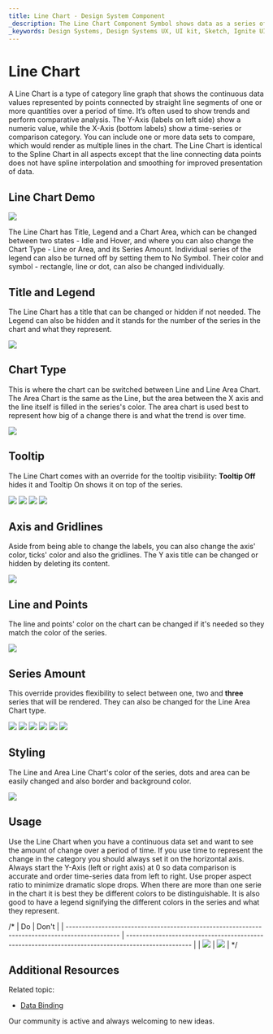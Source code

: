 ```yaml
---
title: Line Chart - Design System Component
_description: The Line Chart Component Symbol shows data as a series of points connected by straight lines.
_keywords: Design Systems, Design Systems UX, UI kit, Sketch, Ignite UI for Angular, Sketch to Angular, Sketch to Angular, Angular, Angular Design System, Export code from Sketch, Design Kits for Angular, Sketch HTML, Sketch to HTML, Sketch UI kits
---
```


# Line Chart

 A Line Chart is a type of category line graph that shows the continuous data values represented by points connected by straight line segments of one or more quantities over a period of time. It’s often used to show trends and perform comparative analysis. The Y-Axis (labels on left side) show a numeric value, while the X-Axis (bottom labels) show a time-series or comparison category. You can include one or more data sets to compare, which would render as multiple lines in the chart. The Line Chart is identical to the Spline Chart in all aspects except that the line connecting data points does not have spline interpolation and smoothing for improved presentation of data.


## Line Chart Demo

<img class="responsive-img" src="../images/line_chart_three_series.png" srcset="../images/line_chart_three_series@2x.png 2x" />

The Line Chart has Title, Legend and a Chart Area, which can be changed between two states - Idle and Hover, and where you can also change the Chart Type - Line or Area, and its Series Amount. Individual series of the legend can also be turned off by setting them to No Symbol. Their color and symbol - rectangle, line or dot, can also be changed individually.

## Title and Legend

The Line Chart has a title that can be changed or hidden if not needed. The Legend can also be hidden and it stands for the number of the series in the chart and what they represent. 

<img class="responsive-img" src="../images/line_chart_legend.png" srcset="../images/line_chart_legend@2x.png 2x" />

## Chart Type

This is where the chart can be switched between Line and Line Area Chart. The Area Chart is the same as the Line, but the area between the X axis and the line itself is filled in the series's color. The area chart is used best to represent how big of a change there is and what the trend is over time.

<img class="responsive-img" src="../images/line_area_chart_three_series.png" srcset="../images/line_area_chart_three_series@2x.png 2x" />

## Tooltip

The Line Chart comes with an override for the tooltip visibility: **Tooltip Off** hides it and Tooltip On shows it on top of the series.

<img class="responsive-img" src="../images/line_chart_tooltip-off.png" srcset="../images/line_chart_tooltip-off@2x.png 2x" />
<img class="responsive-img" src="../images/line_area_chart_tooltip-off.png" srcset="../images/line_area_chart_tooltip-off@2x.png 2x" />
<img class="responsive-img" src="../images/line_chart_tooltip-on.png" srcset="../images/line_chart_tooltip-on@2x.png 2x" />
<img class="responsive-img" src="../images/line_area_chart_tooltip-on.png" srcset="../images/line_area_chart_tooltip-on@2x.png 2x" />

## Axis and Gridlines

Aside from being able to change the labels, you can also change the axis' color, ticks' color and also the gridlines. The Y axis title can be changed or hidden by deleting its content.

<img class="responsive-img" src="../images/line_chart_axis.png" srcset="../images/line_chart_axis@2x.png 2x" />

## Line and Points

The line and points' color on the chart can be changed if it's needed so they match the color of the series.

<img class="responsive-img" src="../images/line_chart_colors.png" srcset="../images/line_chart_colors@2x.png 2x" />

## Series Amount

This override provides flexibility to select between one, two and **three** series that will be rendered. They can also be changed for the Line Area Chart type.

<img class="responsive-img" src="../images/line_chart_one_series.png" srcset="../images/line_chart_one_series@2x.png 2x" />
<img class="responsive-img" src="../images/line_chart_two_series.png" srcset="../images/line_chart_two_series@2x.png 2x" />
<img class="responsive-img" src="../images/line_chart_three_series.png" srcset="../images/line_chart_three_series@2x.png 2x" />

<img class="responsive-img" src="../images/line_area_chart_one_series.png" srcset="../images/line_area_chart_one_series@2x.png 2x" />
<img class="responsive-img" src="../images/line_area_chart_two_series.png" srcset="../images/line_area_chart_two_series@2x.png 2x" />
<img class="responsive-img" src="../images/line_area_chart_three_series.png" srcset="../images/line_area_hart_three_series@2x.png 2x" />

## Styling

The Line and Area Line Chart's color of the series, dots and area can be easily changed and also border and background color.

<img class="responsive-img" src="../images/line_chart_styling.png" srcset="../images/line_chart_styling@2x.png 2x" />

## Usage

Use the Line Chart when you have a continuous data set and want to see the amount of change over a period of time. If you use time to represent the change in the category you should always set it on the horizontal axis. Always start the Y-Axis (left or right axis) at 0 so data comparison is accurate and order time-series data from left to right. Use proper aspect ratio to minimize dramatic slope drops. When there are more than one serie in the chart it is best they be different colors to be distinguishable. It is also good to have a legend signifying the different colors in the series and what they represent.


/* | Do                                                                                             | Don't                                                                                              |
| ---------------------------------------------------------------------------------------------- | -------------------------------------------------------------------------------------------------- |
| <img class="responsive-img" src="../images/line_chart_do1.png" srcset="../images/line_chart_do1@2x.png 2x" /> | <img class="responsive-img" src="../images/line_chart_dont1.png" srcset="../images/line_chart_dont1@2x.png 2x" /> | */

## Additional Resources

Related topic:

- [Data Binding](../codegen/data-binding.md)
  <div class="divider--half"></div>

Our community is active and always welcoming to new ideas.


